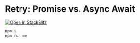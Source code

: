 # Retry: Promise vs. Async Await

[![Open in StackBlitz](https://developer.stackblitz.com/img/open_in_stackblitz.svg)](https://stackblitz.com/github/schminkel/retry-promise-vs-async-await?startScript=me)

```bash
npm i
npm run me
```